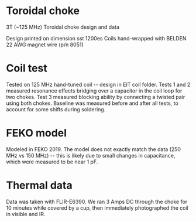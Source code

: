 # Toroidal choke 
3T (~125 MHz) Toroidal choke design and data

Design printed on dimension sst 1200es
Coils hand-wrapped with BELDEN 22 AWG magnet wire (p/n 8051)

# Coil test

Tested on 125 MHz hand-tuned coil -- design in EIT coil folder. 
Tests 1 and 2 measured resonance effects bridging over a capacitor in the coil loop for two chokes.
Test 3 measured blocking ability by connecting a twisted pair using both chokes.
Baseline was measured before and after all tests, to account for some shifts during soldering.

# FEKO model

Modeled in FEKO 2019. The model does not exactly match the data (250 MHz vs 150 MHz) -- this is likely due to small changes in capacitance, which were measured to be near 1 pF.

# Thermal data

Data was taken with FLIR-E6390. We ran 3 Amps DC through the choke for 10 minutes while covered by a cup, then immediately photographed the coil in visible and IR. 